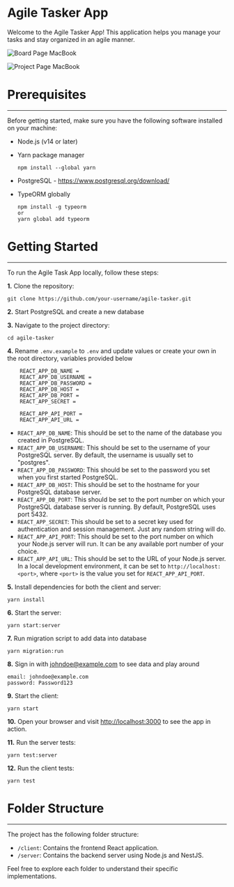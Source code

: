 # Agile Tasker App


Welcome to the Agile Tasker App! This application helps you manage your tasks and stay organized in an agile manner.

![Board Page MacBook](https://github.com/YinhuC/agile-tasker/blob/master/client/src/assets/images/mac-board.png)

![Project Page MacBook](https://github.com/YinhuC/agile-tasker/blob/master/client/src/assets/images/mac-project.png)

# Prerequisites

---

Before getting started, make sure you have the following software installed on your machine:

- Node.js (v14 or later)
- Yarn package manager

      npm install --global yarn
  
- PostgreSQL - https://www.postgresql.org/download/
- TypeORM globally

      npm install -g typeorm
      or
      yarn global add typeorm

# Getting Started

---

To run the Agile Task App locally, follow these steps:

**1.**  Clone the repository:

    git clone https://github.com/your-username/agile-tasker.git

**2.**  Start PostgreSQL and create a new database

**3.**  Navigate to the project directory:

    cd agile-tasker

**4.**  Rename `.env.example` to `.env` and update values or create your own in the root directory, variables provided below

        REACT_APP_DB_NAME =
        REACT_APP_DB_USERNAME = 
        REACT_APP_DB_PASSWORD = 
        REACT_APP_DB_HOST = 
        REACT_APP_DB_PORT = 
        REACT_APP_SECRET = 
        
        REACT_APP_API_PORT = 
        REACT_APP_API_URL =
    
   - `REACT_APP_DB_NAME`: This should be set to the name of the database you created in PostgreSQL.
   - `REACT_APP_DB_USERNAME`: This should be set to the username of your PostgreSQL server. By default, the username is usually set to "postgres".
   - `REACT_APP_DB_PASSWORD`: This should be set to the password you set when you first started PostgreSQL.
   - `REACT_APP_DB_HOST`: This should be set to the hostname for your PostgreSQL database server.
   - `REACT_APP_DB_PORT`: This should be set to the port number on which your PostgreSQL database server is running. By default, PostgreSQL uses port 5432.
   - `REACT_APP_SECRET`: This should be set to a secret key used for authentication and session management. Just any random string will do.
   - `REACT_APP_API_PORT`: This should be set to the port number on which your Node.js server will run. It can be any available port number of your choice.
   - `REACT_APP_API_URL`: This should be set to the URL of your Node.js server. In a local development environment, it can be set to `http://localhost:<port>`, where `<port>` is the value you set for `REACT_APP_API_PORT`.


**5.**  Install dependencies for both the client and server:

    yarn install

**6.**  Start the server:

    yarn start:server

**7.**  Run migration script to add data into database

    yarn migration:run

**8.**  Sign in with johndoe@example.com to see data and play around

    email: johndoe@example.com
    password: Password123

**9.**  Start the client:

    yarn start

**10.**  Open your browser and visit [http://localhost:3000](http://localhost:3000/) to see the app in action.

**11.**  Run the server tests:

    yarn test:server

**12.**  Run the client tests:

    yarn test



# Folder Structure

---

The project has the following folder structure:

- `/client`: Contains the frontend React application.
- `/server`: Contains the backend server using Node.js and NestJS.

Feel free to explore each folder to understand their specific implementations.
